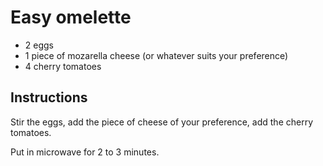 # Easy omelette

* 2 eggs
* 1 piece of mozarella cheese (or whatever suits your preference)
* 4 cherry tomatoes

## Instructions

Stir the eggs, add the piece of cheese of your preference, add the cherry tomatoes.

Put in microwave for 2 to 3 minutes. 
